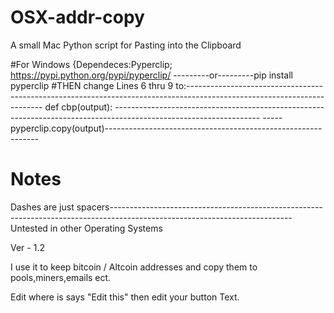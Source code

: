 # OSX-addr-copy

A small Mac Python script for Pasting into the Clipboard

#For Windows 
{Dependeces:Pyperclip; https://pypi.python.org/pypi/pyperclip/ ---------or---------pip install pyperclip
#THEN
change Lines 6 thru 9 to:------------------------------------------------------------------------------------------------------------------------
def cbp(output): ------------------------------------------------------------------------------------------------------------------
-----pyperclip.copy(output)-------------------------------------------------------------
# Notes
Dashes are just spacers---------------------------------------------------------------------------------------------------------------------------
Untested in other Operating Systems 

Ver - 1.2

I use it to keep bitcoin / Altcoin addresses and copy them to pools,miners,emails ect. 

Edit where is says "Edit this" then edit your button Text.

